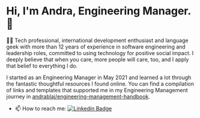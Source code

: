 # Hi, I'm Andra, Engineering Manager. 👋

👩‍💻 Tech professional, international development enthusiast and language geek with more than 12 years of experience in software engineering and leadership roles, committed to using technology for positive social impact. I deeply believe that when you care, more people will care, too, and I apply that belief to everything I do. 

I started as an Engineering Manager in May 2021 and learned a lot through the fantastic thoughtful resources I found online. You can find a compilation of links and templates that supported me in my Engineering Management journey in [andrablaj/engineering-management-handbook](https://github.com/andrablaj/engineering-management-handbook).

- 📫 How to reach me: [![Linkedin Badge](https://img.shields.io/badge/-andrablaj-blue?style=flat&logo=Linkedin&logoColor=white)](https://www.linkedin.com/in/andrablaj/)

<!---
### :fire: My Stats

[![GitHub Streak](http://github-readme-streak-stats.herokuapp.com?user=andrablaj&theme=dark&hide_border=true)](https://git.io/streak-stats)

  <img src="https://github-readme-stats.vercel.app/api?username=andrablaj&show_icons=true&theme=ADD_THEME_HERE" width="400">
-->
